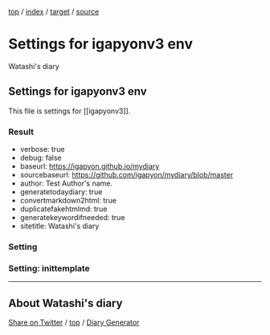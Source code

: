 [top](index.html) / [index](index.html) / [target](https://igapyon.github.io/mydiary/settings.html) / [source](https://github.com/igapyon/mydiary/blob/master/settings.src.md) 

Settings for igapyonv3 env
=====================================================================================================
Watashi's diary

## Settings for igapyonv3 env

This file is settings for [[igapyonv3]].

### Result

* verbose: true
* debug: false
* baseurl: https://igapyon.github.io/mydiary
* sourcebaseurl: https://github.com/igapyon/mydiary/blob/master
* author: Test Author's name.
* generatetodaydiary: true
* convertmarkdown2html: true
* duplicatefakehtmlmd: true
* generatekeywordifneeded: true
* sitetitle: Watashi's diary

### Setting











### Setting: inittemplate



----------------------------------------------------------------------------------------------------

## About Watashi's diary

[Share on Twitter](https://twitter.com/intent/tweet?hashtags=igapyon%2Cdiary%2C%E3%81%84%E3%81%8C%E3%81%B4%E3%82%87%E3%82%93%2Cigapyonv3&text=Settings+for+igapyonv3+env&url=https%3A%2F%2Figapyon.github.io%2Fmydiary%2Fsettings.html) / [top](index.html) / [Diary Generator](https://github.com/igapyon/igapyonv3)

